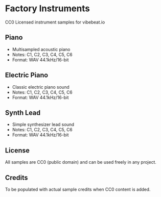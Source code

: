 # Factory Instruments

CC0 Licensed instrument samples for vibebeat.io

## Piano
- Multisampled acoustic piano
- Notes: C1, C2, C3, C4, C5, C6
- Format: WAV 44.1kHz/16-bit

## Electric Piano
- Classic electric piano sound
- Notes: C1, C2, C3, C4, C5, C6
- Format: WAV 44.1kHz/16-bit

## Synth Lead
- Simple synthesizer lead sound
- Notes: C1, C2, C3, C4, C5, C6
- Format: WAV 44.1kHz/16-bit

## License
All samples are CC0 (public domain) and can be used freely in any project.

## Credits
To be populated with actual sample credits when CC0 content is added.